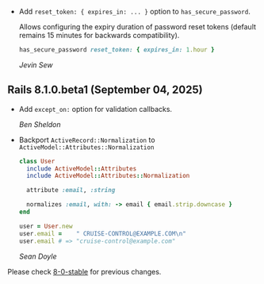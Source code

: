 *   Add `reset_token: { expires_in: ... }` option to `has_secure_password`.

    Allows configuring the expiry duration of password reset tokens (default remains 15 minutes for backwards compatibility).

    ```ruby
    has_secure_password reset_token: { expires_in: 1.hour }
    ```

    *Jevin Sew*

## Rails 8.1.0.beta1 (September 04, 2025) ##

*   Add `except_on:` option for validation callbacks.

    *Ben Sheldon*

*   Backport `ActiveRecord::Normalization` to `ActiveModel::Attributes::Normalization`

    ```ruby
    class User
      include ActiveModel::Attributes
      include ActiveModel::Attributes::Normalization

      attribute :email, :string

      normalizes :email, with: -> email { email.strip.downcase }
    end

    user = User.new
    user.email =    " CRUISE-CONTROL@EXAMPLE.COM\n"
    user.email # => "cruise-control@example.com"
    ```

    *Sean Doyle*

Please check [8-0-stable](https://github.com/rails/rails/blob/8-0-stable/activemodel/CHANGELOG.md) for previous changes.

